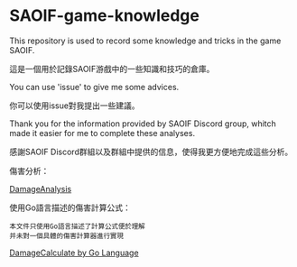 # SAOIF-game-knowledge

This repository is used to record some knowledge 
and tricks in the game SAOIF.

這是一個用於記錄SAOIF游戲中的一些知識和技巧的倉庫。

You can use 'issue' to give me some advices.

你可以使用issue對我提出一些建議。

Thank you for the information provided by SAOIF Discord group,
whitch made it easier for me to complete these analyses.

感謝SAOIF Discord群組以及群組中提供的信息，使得我更方便地完成這些分析。



傷害分析：

[DamageAnalysis](./damage-calculator/md/DamageAnalysis.md)

使用Go語言描述的傷害計算公式：

    本文件只使用Go語言描述了計算公式便於理解
    并未對一個具體的傷害計算器進行實現

[DamageCalculate by Go Language](./damage-calculator/main.go)




